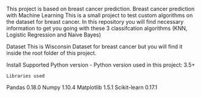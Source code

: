 This project is based on breast cancer prediction.
Breast cancer prediction with Machine Learning
This is a small project to test custom algorithms on the dataset for breast cancer. In this repository you will find necessary information to get you going with these 3 classifcation algorithms (KNN, Logistic Regression and Naive Bayes)

Dataset
This is Wisconsin Dataset for breast cancer but you will find it inside the root folder of this project.

Install
    Supported Python version
         - Python version used in this project: 3.5+

    Libraries used
Pandas 0.18.0
Numpy 1.10.4
Matplotlib 1.5.1
Scikit-learn 0.17.1
